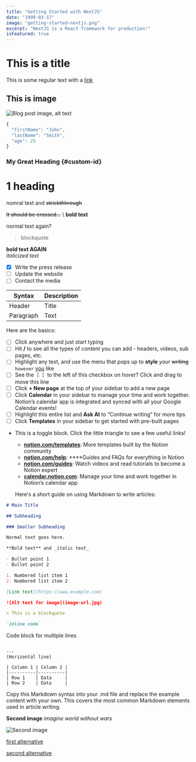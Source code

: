 ```yaml
---
title: "Getting Started with NextJS"
date: "1999-03-17"
image: "getting-started-nextjs.png"
excerpt: "NextJS is a React framework for production!"
isFeatured: true
---
```


# This is a title

This is some regular text with a [link](https://google.com)

## This is image

![Blog post image, alt text](getting-started-nextjs.png)

```js
{
  "firstName": "John",
  "lastName": "Smith",
  "age": 25
}
```

### My Great Heading {#custom-id}

# 1 heading

nomral text and ~~striekthhrough~~

~~It should be crossed...~~ \ **bold text**

normal text again?

> blockquote

**bold text AGAIN**\
_italicized text_

- [x] Write the press release
- [ ] Update the website
- [ ] Contact the media

| Syntax    | Description |
| --------- | ----------- |
| Header    | Title       |
| Paragraph | Text        |

Here are the basics:

- [ ] Click anywhere and just start typing
- [ ] Hit **/** to see all the types of content you can add - headers, videos, sub pages, etc.
- [ ] Highlight any text, and use the menu that pops up to **style** _your_ ~~writing~~ `however` [you](https://www.notion.so/product) like
- [ ] See the **⋮⋮** to the left of this checkbox on hover? Click and drag to move this line
- [ ] Click **+ New page** at the top of your sidebar to add a new page
- [ ] Click **Calendar** in your sidebar to manage your time and work together. Notion’s calendar app is integrated and synced with all your Google Calendar events!
- [ ] Highlight this entire list and **Ask AI** to “Continue writing” for more tips
- [ ] Click **Templates** in your sidebar to get started with pre-built pages
- This is a toggle block. Click the little triangle to see a few useful links!

  - [**notion.com/templates**](https://www.notion.so/templates): More templates built by the Notion community
  - [**notion.com/help**](https://www.notion.so/help): \*\*\*\*Guides and FAQs for everything in Notion
  - [**notion.com/guides**](http://notion.com/guides): Watch videos and read tutorials to become a Notion expert
  - [**calendar.notion.com**](http://calendar.notion.so): Manage your time and work together in Notion’s calendar app

  Here's a short guide on using Markdown to write articles:

```markdown
# Main Title

## Subheading

### Smaller Subheading

Normal text goes here.

**Bold text** and _italic text_

- Bullet point 1
- Bullet point 2

1. Numbered list item 1
2. Numbered list item 2

[Link text](https://www.example.com)

![Alt text for image](image-url.jpg)

> This is a blockquote

`inline code`
```

Code block
for multiple lines

```

---
(Horizontal line)

| Column 1 | Column 2 |
|----------|----------|
| Row 1    | Data     |
| Row 2    | Data     |
```

Copy this Markdown syntax into your .md file and replace the example content with your own. This covers the most common Markdown elements used in article writing.

**Second image** _imagine world without wars_

![Second image](nextjs-file-based-routing.png)

[first alternative](https://codeium.com/pricing)

[second alternative](https://www.tabnine.com/pricing/)
